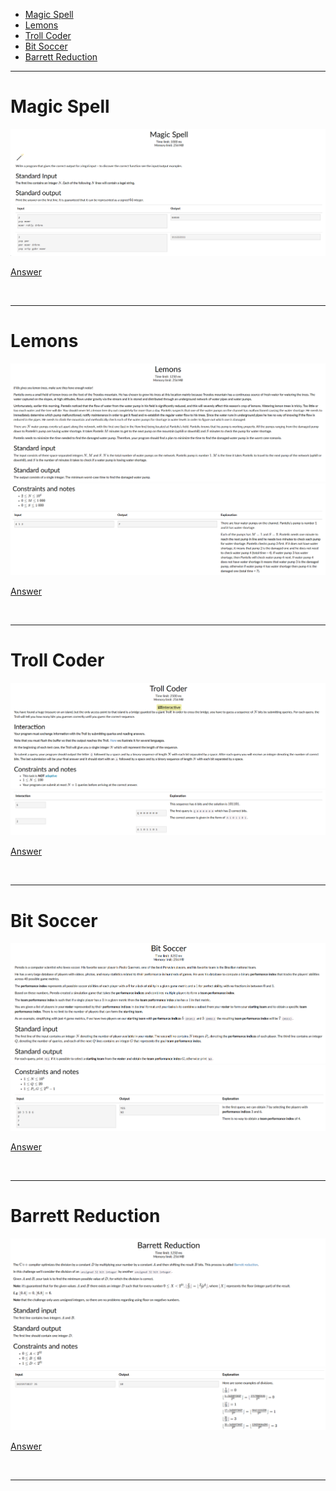 - [Magic Spell](#Magic-Spell)
- [Lemons](#Lemons)
- [Troll Coder](#Troll-Coder)
- [Bit Soccer](#Bit-Soccer)
- [Barrett Reduction](#Barrett-Reduction)

<hr>

# Magic Spell

![Alt text](Images/Magic%20Spell.png)

[Answer](Codes/magicspell.py)

<br/><hr>

# Lemons

![Alt text](Images/Lemons%201.png)
![Alt text](Images/Lemons%202.png)

[Answer](Codes/lemons.py)

<br/><hr>

# Troll Coder

![Alt text](Images/Troll%20Coder%201.png)
![Alt text](Images/Troll%20Coder%202.png)

[Answer](Codes/trollcoder.py)

<br/><hr>

# Bit Soccer

![Alt text](Images/Bit%20Soccer%201.png)
![Alt text](Images/Bit%20Soccer%202.png)

[Answer](Codes/bitsoccer.py)

<br/><hr>

# Barrett Reduction

![Alt text](Images/Barrett%20Reduction%201.png)
![Alt text](Images/Barrett%20Reduction%202.png)

[Answer](Codes/barrettreduction.py)

<br/><hr>